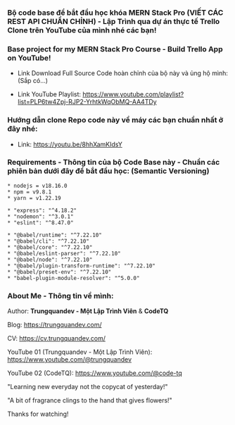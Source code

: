 ### Bộ code base để bắt đầu học khóa MERN Stack Pro (VIẾT CÁC REST API CHUẨN CHỈNH) - Lập Trình qua dự án thực tế Trello Clone trên YouTube của mình nhé các bạn!
### Base project for my MERN Stack Pro Course - Build Trello App on YouTube!

- Link Download Full Source Code hoàn chỉnh của bộ này và ủng hộ mình: (Sắp có...)

- Link YouTube Playlist: https://www.youtube.com/playlist?list=PLP6tw4Zpj-RJP2-YrhtkWqObMQ-AA4TDy

### Hướng dẫn clone Repo code này về máy các bạn chuẩn nhất ở đây nhé:

- Link: https://youtu.be/8hhXamKIdsY

### Requirements - Thông tin của bộ Code Base này - Chuẩn các phiên bản dưới đây để bắt đầu học: (Semantic Versioning)

```
* nodejs = v18.16.0
* npm = v9.8.1
* yarn = v1.22.19

* "express": "^4.18.2"
* "nodemon": "^3.0.1"
* "eslint": "^8.47.0"

* "@babel/runtime": "^7.22.10"
* "@babel/cli": "^7.22.10"
* "@babel/core": "^7.22.10"
* "@babel/eslint-parser": "^7.22.10"
* "@babel/node": "^7.22.10"
* "@babel/plugin-transform-runtime": "^7.22.10"
* "@babel/preset-env": "^7.22.10"
* "babel-plugin-module-resolver": "^5.0.0"
```

### About Me - Thông tin về mình:

Author: **Trungquandev - Một Lập Trình Viên** & **CodeTQ**

Blog: https://trungquandev.com/

CV: https://cv.trungquandev.com/

YouTube 01 (Trungquandev - Một Lập Trình Viên): https://www.youtube.com/@trungquandev

YouTube 02 (CodeTQ): https://www.youtube.com/@code-tq

"Learning new everyday not the copycat of yesterday!"

"A bit of fragrance clings to the hand that gives flowers!"

Thanks for watching!
